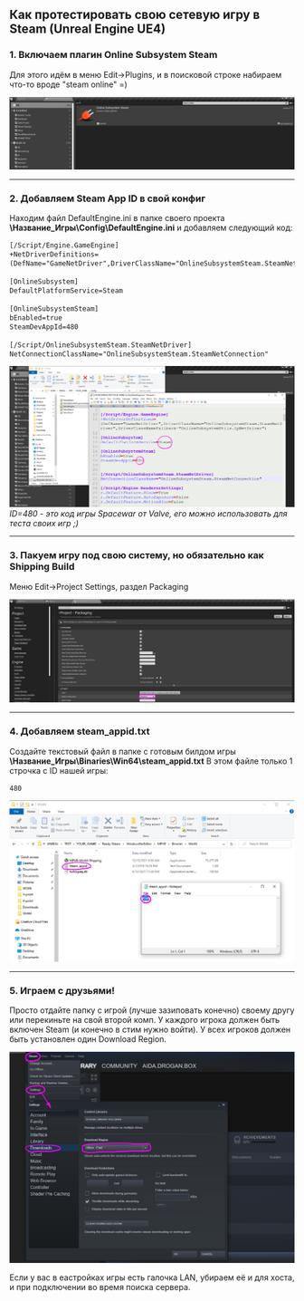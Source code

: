 ## Как протестировать свою сетевую игру в Steam (Unreal Engine UE4)


### 1. Включаем плагин Online Subsystem Steam
Для этого идём в меню Edit->Plugins,  и в поисковой строке набираем что-то вроде "steam online" =)

![Online Subsystem Steam enable](https://github.com/droganaida/ue4-steam-enable/blob/main/sts-1.jpg?raw=true)

---

### 2. Добавляем Steam App ID в свой конфиг
Находим файл DefaultEngine.ini в папке своего проекта **\Название_Игры\Config\DefaultEngine.ini** и добавляем следующий код:
```
[/Script/Engine.GameEngine]
+NetDriverDefinitions=(DefName="GameNetDriver",DriverClassName="OnlineSubsystemSteam.SteamNetDriver",DriverClassNameFallback="OnlineSubsystemUtils.IpNetDriver")

[OnlineSubsystem]
DefaultPlatformService=Steam

[OnlineSubsystemSteam]
bEnabled=true
SteamDevAppId=480

[/Script/OnlineSubsystemSteam.SteamNetDriver]
NetConnectionClassName="OnlineSubsystemSteam.SteamNetConnection"
```
![Steam App ID](https://github.com/droganaida/ue4-steam-enable/blob/main/sts-2.jpg?raw=true)
*ID=480 - это код игры Spacewar от Valve, его можно использовать для теста своих игр ;)*

---

### 3. Пакуем игру под свою систему, но обязательно как Shipping Build
Меню Edit->Project Settings, раздел Packaging

![Packaging](https://github.com/droganaida/ue4-steam-enable/blob/main/sts-3.jpg?raw=true)

---

### 4. Добавляем steam_appid.txt
Создайте текстовый файл в папке с готовым билдом игры **\Название_Игры\Binaries\Win64\steam_appid.txt**
В этом файле только 1 строчка с ID нашей игры:
```
480
```
![steam_appid.txt](https://github.com/droganaida/ue4-steam-enable/blob/main/sts-4.jpg?raw=true)

---

### 5. Играем с друзьями!
Просто отдайте папку с игрой (лучше зазиповать конечно) своему другу или перекиньте на свой второй комп.
У каждого игрока должен быть включен Steam (и конечно в стим нужно войти).
У всех игроков должен быть установлен один Download Region.

![Download Region Steam](https://github.com/droganaida/ue4-steam-enable/blob/main/sts-5.jpg?raw=true)

Если у вас в еастройках игры есть галочка LAN, убираем её и для хоста, и при подключении во время поиска сервера.

